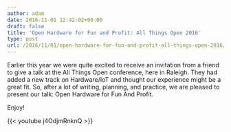 ```yaml
---
author: adam
date: 2016-11-01 12:42:02+00:00
draft: false
title: 'Open Hardware for Fun and Profit: All Things Open 2016'
type: post
url: /2016/11/01/open-hardware-for-fun-and-profit-all-things-open-2016/
---
```


Earlier this year we were quite excited to receive an invitation from a friend to give a talk at the All Things Open conference, here in Raleigh. They had added a new track on Hardware/IoT and thought our experience might be a great fit. So, after a lot of writing, planning, and practice, we are pleased to present our talk: Open Hardware for Fun And Profit.

Enjoy!

{{< youtube j4OdjmRnknQ >}}
